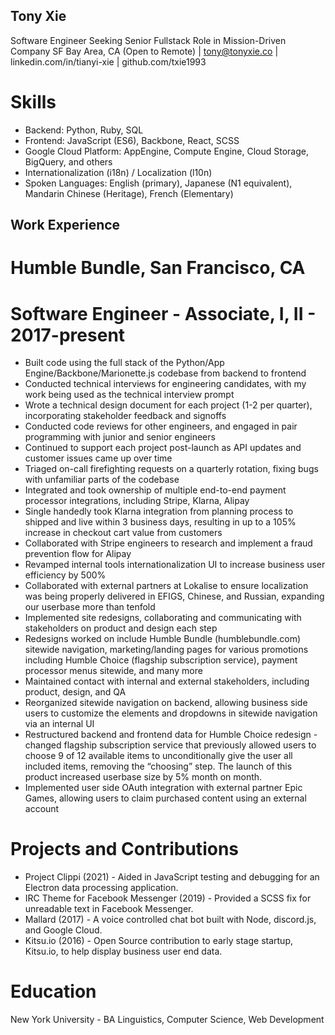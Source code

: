 ## Tony Xie
Software Engineer Seeking Senior Fullstack Role in Mission-Driven Company
SF Bay Area, CA (Open to Remote) | tony@tonyxie.co  | linkedin.com/in/tianyi-xie | github.com/txie1993


# Skills
- Backend: Python, Ruby, SQL
- Frontend: JavaScript (ES6),  Backbone, React, SCSS
- Google Cloud Platform: AppEngine, Compute Engine, Cloud Storage, BigQuery, and others
- Internationalization (i18n) / Localization (l10n)
- Spoken Languages:  English (primary), Japanese (N1 equivalent), Mandarin Chinese (Heritage), French (Elementary)


## Work Experience
# Humble Bundle, San Francisco, CA
# Software Engineer - Associate, I, II - 2017-present
- Built code using the full stack of the Python/App Engine/Backbone/Marionette.js codebase from backend to frontend
- Conducted technical interviews for engineering candidates, with my work being used as the technical interview prompt
- Wrote a technical design document for each project (1-2 per quarter), incorporating stakeholder feedback and signoffs
- Conducted code reviews for other engineers, and engaged in pair programming with junior and senior engineers
- Continued to support each project post-launch as API updates and customer issues came up over time
- Triaged on-call firefighting requests on a quarterly rotation, fixing bugs with unfamiliar parts of the codebase
- Integrated and took ownership of multiple end-to-end payment processor integrations, including Stripe, Klarna, Alipay
- Single handedly took Klarna integration from planning process to shipped and live within 3 business days, resulting in up to a 105% increase in checkout cart value from customers
- Collaborated with Stripe engineers to research and implement a fraud prevention flow for Alipay
- Revamped internal tools internationalization UI to increase business user efficiency by 500%
- Collaborated with external partners at Lokalise to ensure localization was being properly delivered in EFIGS, Chinese, and Russian, expanding our userbase more than tenfold
- Implemented site redesigns, collaborating and communicating with stakeholders on product and design each step
- Redesigns worked on include Humble Bundle (humblebundle.com) sitewide navigation, marketing/landing pages for various promotions including Humble Choice (flagship subscription service), payment processor menus sitewide, and many more
- Maintained contact with  internal and external stakeholders, including product, design, and QA
- Reorganized sitewide navigation on backend, allowing business side users to customize the elements and dropdowns in sitewide navigation via an internal UI
- Restructured backend and frontend data for Humble Choice redesign - changed flagship subscription service that previously allowed users to choose 9 of 12 available items to unconditionally give the user all included items, removing the “choosing” step. The launch of this product increased userbase size by 5% month on month.
- Implemented user side OAuth integration with external partner Epic Games, allowing users to claim purchased content using an external account
# Projects and Contributions
- Project Clippi (2021) - Aided in JavaScript testing and debugging for an Electron data processing application.
- IRC Theme for Facebook Messenger (2019) - Provided a SCSS fix for unreadable text in Facebook Messenger.
- Mallard (2017) - A voice controlled chat bot built with Node, discord.js, and Google Cloud.
- Kitsu.io (2016) - Open Source contribution to early stage startup, Kitsu.io, to help display business user end data.
# Education
New York University - BA Linguistics, Computer Science, Web Development
